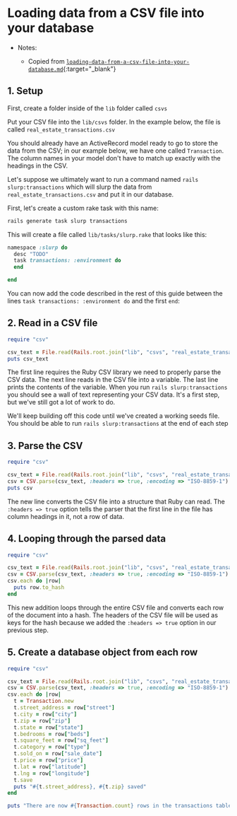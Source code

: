# Loading data from a CSV file into your database

- Notes:

  - Copied from [`loading-data-from-a-csv-file-into-your-database.md`](https://github.com/firstdraft/appdev-chapters/blob/benp-edits/loading-data-from-a-csv-file-into-your-database.md){:target="_blank"}

## 1. Setup

First, create a folder inside of the `lib` folder called `csvs`

Put your CSV file into the `lib/csvs` folder. In the example below, the file is called `real_estate_transactions.csv`

You should already have an ActiveRecord model ready to go to store the data from the CSV; in our example below, we have one called `Transaction`. The column names in your model don't have to match up exactly with the headings in the CSV.

Let's suppose we ultimately want to run a command named `rails slurp:transactions` which will slurp the data from `real_estate_transactions.csv` and put it in our database.

First, let's create a custom rake task with this name:

```bash
rails generate task slurp transactions
```

This will create a file called `lib/tasks/slurp.rake` that looks like this:

```ruby
namespace :slurp do
  desc "TODO"
  task transactions: :environment do
  end

end
```

You can now add the code described in the rest of this guide between the lines `task transactions: :environment do` and the first `end`:

## 2. Read in a CSV file

```ruby
require "csv"

csv_text = File.read(Rails.root.join("lib", "csvs", "real_estate_transactions.csv"))
puts csv_text
```

The first line requires the Ruby CSV library we need to properly parse the CSV data. The next line reads in the CSV file into a variable. The last line prints the contents of the variable. When you run `rails slurp:transactions` you should see a wall of text representing your CSV data. It's a first step, but we've still got a lot of work to do.

We'll keep building off this code until we've created a working seeds file. You should be able to run `rails slurp:transactions` at the end of each step

## 3. Parse the CSV

```ruby
require "csv"

csv_text = File.read(Rails.root.join("lib", "csvs", "real_estate_transactions.csv"))
csv = CSV.parse(csv_text, :headers => true, :encoding => "ISO-8859-1")
puts csv
```

The new line converts the CSV file into a structure that Ruby can read. The `:headers => true` option tells the parser that the first line in the file has column headings in it, not a row of data.

## 4. Looping through the parsed data

```ruby
require "csv"

csv_text = File.read(Rails.root.join("lib", "csvs", "real_estate_transactions.csv"))
csv = CSV.parse(csv_text, :headers => true, :encoding => "ISO-8859-1")
csv.each do |row|
  puts row.to_hash
end
```

This new addition loops through the entire CSV file and converts each row of the document into a hash. The headers of the CSV file will be used as keys for the hash because we added the `:headers => true` option in our previous step.

## 5. Create a database object from each row

```ruby
require "csv"

csv_text = File.read(Rails.root.join("lib", "csvs", "real_estate_transactions.csv"))
csv = CSV.parse(csv_text, :headers => true, :encoding => "ISO-8859-1")
csv.each do |row|
  t = Transaction.new
  t.street_address = row["street"]
  t.city = row["city"]
  t.zip = row["zip"]
  t.state = row["state"]
  t.bedrooms = row["beds"]
  t.square_feet = row["sq_feet"]
  t.category = row["type"]
  t.sold_on = row["sale_date"]
  t.price = row["price"]
  t.lat = row["latitude"]
  t.lng = row["longitude"]
  t.save
  puts "#{t.street_address}, #{t.zip} saved"
end

puts "There are now #{Transaction.count} rows in the transactions table"
```
